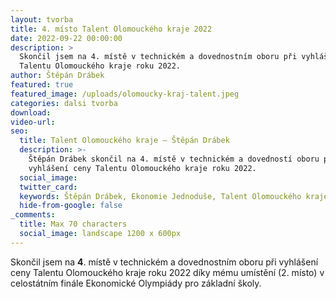 ```yaml
---
layout: tvorba
title: 4. místo Talent Olomouckého kraje 2022
date: 2022-09-22 00:00:00
description: >
  Skončil jsem na 4. místě v technickém a dovednostním oboru při vyhlášení ceny
  Talentu Olomouckého kraje roku 2022.
author: Štěpán Drábek
featured: true
featured_image: /uploads/olomoucky-kraj-talent.jpeg
categories: dalsi tvorba
download:
video-url:
seo:
  title: Talent Olomouckého kraje – Štěpán Drábek
  description: >-
    Štěpán Drábek skončil na 4. místě v technickém a dovedností oboru při
    vyhlášení ceny Talentu Olomouckého kraje roku 2022.
  social_image:
  twitter_card:
  keywords: Štěpán Drábek, Ekonomie Jednoduše, Talent Olomouckého kraje 2022
  hide-from-google: false
_comments:
  title: Max 70 characters
  social_image: landscape 1200 x 600px
---
```

Skončil jsem na **4**. m&iacute;stě v technickém a dovednostn&iacute;m oboru při vyhl&aacute;šen&iacute; ceny Talentu Olomouckého kraje roku 2022 d&iacute;ky mému um&iacute;stěn&iacute; (2. m&iacute;sto) v celost&aacute;tn&iacute;m fin&aacute;le Ekonomické Olympi&aacute;dy pro z&aacute;kladn&iacute; školy.